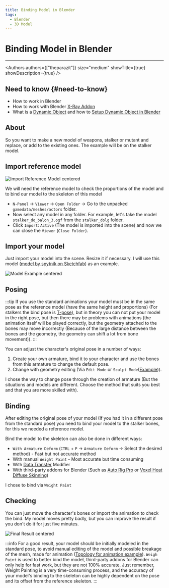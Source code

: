 ```yaml
---
title: Binding Model in Blender
tags:
  - Blender
  - 3D Model
---
```


# Binding Model in Blender

___

<Authors
  authors={["theparazit"]}
  size="medium"
  showTitle={true}
  showDescription={true}
/>

## Need to know {#need-to-know}

- How to work in Blender
- How to work with Blender [X-Ray Addon](../../modding-tools/blender/README.mdx)
- What is a [Dynamic Object](../../glossary/glossary.html#dynamic-object) and how to [Setup Dynamic Object in Blender](setup-dynamic-object-in-blender.md)

## About

So you want to make a new model of weapons, stalker or mutant and replace, or add to the existing ones. The example will be on the stalker model.

## Import reference model

![Import Reference Model centered](assets/gifs/binding-model-import-ref-model.gif)

We will need the reference model to check the proportions of the model and to bind our model to the skeleton of this model

- `N-Panel` -> `Viewer` -> `Open Folder` -> Go to the unpacked `gamedata/meshes/actors` folder.
- Now select any model in any folder. For example, let's take the model `stalker_do_balon_3.ogf` from the `stalker_dolg` folder.
- Click `Import`: `Active` (The model is imported into the scene) and now we can close the `Viewer` (`Close Folder`).

## Import your model

Just import your model into the scene. Resize it if necessary. I will use this model ([model by spytnik on Sketchfab](https://sketchfab.com/3d-models/stalker-5fa82920a45845e386c2a7d778c0972c)) as an example.

![Model Example centered](assets/images/binding-model-my-model-example.png)

## Posing

:::tip
If you use the standard animations your model must be in the same pose as the reference model (have the same height and proportions) (For stalkers the bind pose is [T-pose](https://en.wikipedia.org/wiki/T-pose)), but in theory you can not put your model in the right pose, but then there may be problems with animations (the animation itself will be played correctly, but the geometry attached to the bones may move incorrectly (Because of the large distance between the bones and the geometry, the geometry can shift a lot from bone movement)).
:::

You can adjust the character's original pose in a number of ways:

1. Create your own armature, bind it to your character and use the bones from this armature to change the default pose.
2. Change with geometry editing (Via `Edit Mode` or `Sculpt Mode`([Example](https://www.youtube.com/watch?v=7P5rdtzc18E&t=1082s))).

I chose the way to change pose through the creation of armature (But the situations and models are different. Choose the method that suits you best and that you are more skilled with).

## Binding

After editing the original pose of your model (If you had it in a different pose from the standard pose) you need to bind your model to the stalker bones, for this we needed a reference model.

Bind the model to the skeleton can also be done in different ways:

- `With Armature Deform` (`CTRL` + `P` -> `Armature Deform` -> Select the desired method) - Fast but not accurate method
- With manual `Weight Paint` - Most accurate but time consuming
- With [Data Transfer](https://docs.blender.org/manual/en/latest/modeling/modifiers/modify/data_transfer.html) Modifier
- With third-party addons for Blender (Such as [Auto Rig Pro](https://superhivemarket.com/products/auto-rig-pro) or [Voxel Heat Diffuse Skinning](https://superhivemarket.com/products/voxel-heat-diffuse-skinning))

I chose to bind via `Weight Paint`

## Checking

You can just move the character's bones or import the animation to check the bind. My model moves pretty badly, but you can improve the result if you don't do it for just five minutes.

![Final Result centered](assets/gifs/binding-model-final.gif)

:::info
For a good result, your model should be initially modeled in the standard pose, to avoid manual editing of the model and possible breakage of the mesh, made for animation ([Topology for animation example](https://www.youtube.com/watch?v=7DAFS8sga2k)). `Weigh Paint` is used to better bind the model, third-party addons for Blender can only help for fast work, but they are not 100% accurate. Just remember, Weight Painting is a very time-consuming process, and the accuracy of your model's binding to the skeleton can be highly dependent on the pose and its offset from the reference skeleton.
:::
